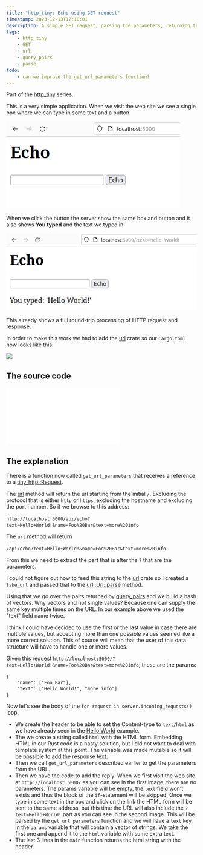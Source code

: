 ```yaml
---
title: "http_tiny: Echo using GET request"
timestamp: 2023-12-13T17:10:01
description: A simple GET request, parsing the parameters, returning the text back
tags:
    - http_tiny
    - GET
    - url
    - query_pairs
    - parse
todo:
    - can we improve the get_url_parameters function?
---
```


Part of the [http_tiny](/http-tiny) series.

This is a very simple application. When we visit the web site we see a single box where we can type in some text and a button.

![](/images/tiny-http-echo-get-before.png)

When we click the button the server show the same box and button and it also shows **You typed** and the text we typed in.

![](/images/tiny-http-echo-get-response.png)

This already shows a full round-trip processing of HTTP request and response.


In order to make this work we had to add the [url](https://crates.io/crates/url) crate so our `Cargo.toml` now looks like this:

![](examples/tiny-http/echo-get/Cargo.toml)

## The source code

![](examples/tiny-http/echo-get/src/main.rs)


## The explanation

There is a function now called `get_url_parameters` that receives a reference to a [tiny_http::Request](https://docs.rs/tiny_http/latest/tiny_http/struct.Request.html).

The [url](https://docs.rs/tiny_http/latest/tiny_http/struct.Request.html#method.url) method will return the url starting from the initial `/`.
Excluding the protocol that is either `http` or `https`, excluding the hostname and excluding the port number. So if we browse to this address:

`http://localhost:5000/api/echo?text=Hello+World!&name=Foo%20Bar&text=more%20info`

The `url` method will return

`/api/echo?text=Hello+World!&name=Foo%20Bar&text=more%20info`

From this we need to extract the part that is after the `?` that are the parameters.

I could not figure out how to feed this string to the [url](https://crates.io/crates/url) crate so I created a `fake_url`
and passed that to the [url::Url::parse](https://docs.rs/url/latest/url/struct.Url.html#method.parse) method.

Using that we go over the pairs returned by [query_pairs](https://docs.rs/url/latest/url/struct.Url.html#method.query_pairs)
and we build a hash of vectors. Why vectors and not single values? Because one can supply the same key multiple times on the URL.
In our example above we used the "text" field name twice.

I think I could have decided to use the first or the last value  in case there are multiple values, but accepting more than one possible values
seemed like a more correct solution. This of course will mean that the user of this data structure will have to handle one or more values.

Given this request `http://localhost:5000/?text=Hello+World!&name=Foo%20Bar&text=more%20info`, these are the params:

```
{
    "name": ["Foo Bar"],
    "text": ["Hello World!", "more info"]
}
```

Now let's see the body of the `for request in server.incoming_requests()` loop.

* We create the header to be able to set the Content-type to `text/html` as we have already seen in the [Hello World](/tiny-http-hello-world) example.
* The we create a string called `html` with the HTML form. Embedding HTML in our Rust code is a nasty solution, but I did not want to deal with template system at this point. The variable was made mutable so it will be possible to add the response text.
* Then we call `get_url_parameters` described earlier to get the parameters from the URL.
* Then we have the code to add the reply. When we first visit the web site at `http://localhost:5000/` as you can see in the first image, there are no parameters. The params variable will be empty, the `text` field won't exists and thus the block of the `if`-statement will be skipped. Once we type in some text in the box and click on the link the HTML form will be sent to the same address, but this time the URL will also include the `?text=Hello+World!` part as you can see in the second image. This will be parsed by the `get_url_parameters` function and we will have a `text` key in the `params` variable that will contain a vector of strings. We take the first one and append it to the `html` variable with some extra text.
* The last 3 lines in the `main` function returns the html string with the header.



